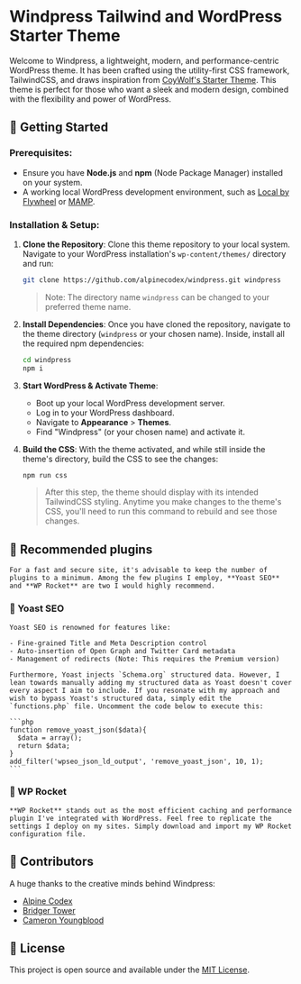 # Windpress Tailwind and WordPress Starter Theme

Welcome to Windpress, a lightweight, modern, and performance-centric WordPress theme. It has been crafted using the utility-first CSS framework, TailwindCSS, and draws inspiration from [CoyWolf's Starter Theme](https://coywolf.pro/webdev/wordpress-starter-theme/). This theme is perfect for those who want a sleek and modern design, combined with the flexibility and power of WordPress.

## 🚀 Getting Started

### Prerequisites:

- Ensure you have **Node.js** and **npm** (Node Package Manager) installed on your system.
- A working local WordPress development environment, such as [Local by Flywheel](https://localwp.com/) or [MAMP](https://www.mamp.info/).

### Installation & Setup:

1. **Clone the Repository**:
    Clone this theme repository to your local system. Navigate to your WordPress installation's `wp-content/themes/` directory and run:

    ```bash
    git clone https://github.com/alpinecodex/windpress.git windpress
    ```

    > Note: The directory name `windpress` can be changed to your preferred theme name.

2. **Install Dependencies**:
    Once you have cloned the repository, navigate to the theme directory (`windpress` or your chosen name). Inside, install all the required npm dependencies:

    ```bash
    cd windpress
    npm i
    ```

3. **Start WordPress & Activate Theme**:
    - Boot up your local WordPress development server.
    - Log in to your WordPress dashboard.
    - Navigate to **Appearance** > **Themes**.
    - Find "Windpress" (or your chosen name) and activate it.

4. **Build the CSS**:
    With the theme activated, and while still inside the theme's directory, build the CSS to see the changes:

    ```bash
    npm run css
    ```

    > After this step, the theme should display with its intended TailwindCSS styling. Anytime you make changes to the theme's CSS, you'll need to run this command to rebuild and see those changes.


## 📌 Recommended plugins

    For a fast and secure site, it's advisable to keep the number of plugins to a minimum. Among the few plugins I employ, **Yoast SEO** and **WP Rocket** are two I would highly recommend.

### 🚀 Yoast SEO

    Yoast SEO is renowned for features like:

    - Fine-grained Title and Meta Description control
    - Auto-insertion of Open Graph and Twitter Card metadata
    - Management of redirects (Note: This requires the Premium version)

    Furthermore, Yoast injects `Schema.org` structured data. However, I lean towards manually adding my structured data as Yoast doesn't cover every aspect I aim to include. If you resonate with my approach and wish to bypass Yoast's structured data, simply edit the `functions.php` file. Uncomment the code below to execute this:

    ```php
    function remove_yoast_json($data){
      $data = array();
      return $data;
    }
    add_filter('wpseo_json_ld_output', 'remove_yoast_json', 10, 1);
    ```

### 🚀 WP Rocket

    **WP Rocket** stands out as the most efficient caching and performance plugin I've integrated with WordPress. Feel free to replicate the settings I deploy on my sites. Simply download and import my WP Rocket configuration file.

## 🤝 Contributors

A huge thanks to the creative minds behind Windpress:

- [Alpine Codex](https://alpinecodex.com)
- [Bridger Tower](https://bridger.cc)
- [Cameron Youngblood](https://cameronyoungblood.com)

## 📝 License

This project is open source and available under the [MIT License](LICENSE.md).

